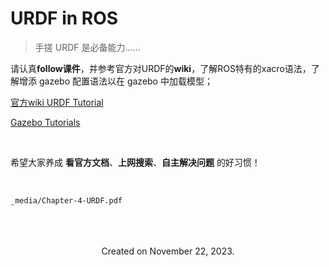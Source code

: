 # URDF in ROS

> 手搓 URDF 是必备能力......
>



请认真**follow课件**，并参考官方对URDF的**wiki**，了解ROS特有的xacro语法，了解增添 gazebo 配置语法以在 gazebo 中加载模型；    



[官方wiki URDF Tutorial](http://wiki.ros.org/urdf/Tutorials)

[Gazebo Tutorials](https://classic.gazebosim.org/tutorials?cat=install)



<br>

希望大家养成 **看官方文档**、**上网搜索**、**自主解决问题** 的好习惯！



<br>

```pdf
_media/Chapter-4-URDF.pdf
```



*<!-- 末尾 -->*

<br>

<br>

<br>



<center>
Created on November 22, 2023.
</center>





<br>

<br>
